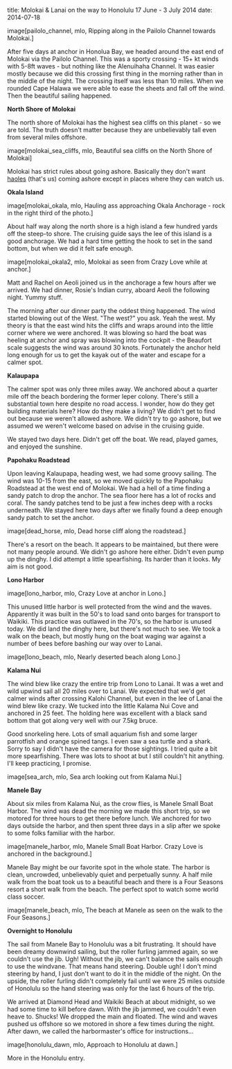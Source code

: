 title: Molokai & Lanai on the way to Honolulu 17 June - 3 July 2014
date: 2014-07-18

image[pailolo_channel, mlo, Ripping along in the Pailolo Channel towards Molokai.] 

After five days at anchor in Honolua Bay, we headed around the east end of
Molokai via the Pailolo Channel.  This was a sporty crossing - 15+ kt winds
with 5-8ft waves - but nothing like the Alenuihaha Channel.  It was easier
mostly because we did this crossing first thing in the morning rather than in
the middle of the night.  The crossing itself was less than 10 miles.  When we
rounded Cape Halawa we were able to ease the sheets and fall off the wind. Then
the beautiful sailing happened.

__North Shore of Molokai__

The north shore of Molokai has the highest sea cliffs on this planet - so 
we are told.  The truth doesn't matter because they are unbelievably tall even
from several miles offshore.

image[molokai_sea_cliffs, mlo, Beautiful sea cliffs on the North Shore of Molokai]

Molokai has strict rules about going ashore. Basically they don't want
[haoles](http://en.wikipedia.org/wiki/Haole) (that's us) coming ashore except in places
where they can watch us.

__Okala Island__

image[molokai_okala, mlo, Hauling ass approaching Okala Anchorage - rock in the right third of the photo.]

About half way along the north shore is a high island a few hundred yards off
the steep-to shore. The cruising guide says the lee of this island is a good
anchorage.  We had a hard time getting the hook to set in the sand bottom, but
when we did it felt safe enough.

image[molokai_okala2, mlo, Molokai as seen from Crazy Love while at anchor.]

Matt and Rachel on Aeoli joined us in the anchorage a few hours after we
arrived.  We had dinner, Rosie's Indian curry, aboard Aeoli the following
night.  Yummy stuff.

The morning after our dinner party the oddest thing happened.  The wind started
blowing out of the West. "The west?" you ask.  Yeah the west.  My theory is
that the east wind hits the cliffs and wraps around into the little corner
where we were anchored. It was blowing so hard the boat was heeling at anchor
and spray was blowing into the cockpit - the Beaufort scale suggests the wind
was around 30 knots.  Fortunately the anchor held long enough for us to get the
kayak out of the water and escape for a calmer spot.

__Kalaupapa__

The calmer spot was only three miles away.  We anchored about a quarter mile
off the beach bordering the former leper colony.  There's still a substantial
town here despite no road access.  I wonder, how do they get building materials
here?  How do they make a living?  We didn't get to find out because we weren't
allowed ashore.  We didn't try to go ashore, but we assumed we weren't
welcome based on advise in the cruising guide.

We stayed two days here.  Didn't get off the boat.  We read, played games, and
enjoyed the sunshine.

__Papohaku Roadstead__

Upon leaving Kalaupapa, heading west, we had some groovy sailing.  The wind
was 10-15 from the east, so we moved quickly to the Papohaku Roadstead at the
west end of Molokai.   We had a hell of a time finding a sandy patch to drop
the anchor.  The sea floor here has a lot of rocks and coral.  The sandy patches
tend to be just a few inches deep with a rocks underneath.  We stayed here two
days after we finally found a deep enough sandy patch to set the anchor.

image[dead_horse, mlo, Dead horse cliff along the roadstead.] 

There's a resort on the beach.  It appears to be maintained, but there were not
many people around.  We didn't go ashore here either.  Didn't even pump up
the dinghy.  I did attempt a little spearfishing.  Its harder than it looks.
My aim is not good.

__Lono Harbor__

image[lono_harbor, mlo, Crazy Love at anchor in Lono.] 

This unused little harbor is well protected from the wind and the waves.
Apparently it was built in the 50's to load sand onto barges for transport to
Waikiki.  This practice was outlawed in the 70's, so the harbor is unused
today.  We did land the dinghy here, but there's not much to see.  We took
a walk on the beach, but mostly hung on the boat waging war against a number of bees 
before bashing our way over to Lanai.  

image[lono_beach, mlo, Nearly deserted beach along Lono.] 

__Kalama Nui__

The wind blew like crazy the entire trip from Lono to Lanai.  It was a wet and
wild upwind sail all 20 miles over to Lanai.  We expected that we'd get calmer
winds after crossing Kalohi Channel, but even in the lee of Lanai the wind blew
like crazy.  We tucked into the little Kalama Nui Cove and anchored in
25 feet.  The holding here was excellent with a black sand bottom that got along
very well with our 7.5kg bruce.

Good snorkeling here.  Lots of small aquarium fish and some larger parrotfish
and orange spined tangs.  I even saw a sea turtle and a shark.  Sorry to say I
didn't have the camera for those sightings.  I tried quite a bit more
spearfishing.  There was lots to shoot at but I still couldn't hit anything.
I'll keep practicing, I promise.

image[sea_arch, mlo, Sea arch looking out from Kalama Nui.] 

__Manele Bay__

About six miles from Kalama Nui, as the crow flies, is Manele Small Boat Harbor.
The wind was dead the morning we made this short trip, so we motored for three
hours to get there before lunch.  We anchored for two days outside the harbor,
and then spent three days in a slip after we spoke to some folks familiar with
the harbor.

image[manele_harbor, mlo, Manele Small Boat Harbor. Crazy Love is anchored in the background.]

Manele Bay might be our favorite spot in the whole state.  The harbor is clean,
uncrowded, unbelievably quiet and perpetually sunny.  A half mile walk from the
boat took us to a beautiful beach and there is a Four Seasons
resort a short walk from the beach. The perfect spot to watch some world class soccer.

image[manele_beach, mlo, The beach at Manele as seen on the walk to the Four Seasons.]

__Overnight to Honolulu__

The sail from Manele Bay to Honolulu was a bit frustrating.  It should have
been dreamy downwind sailing, but the roller furling jammed again, so we
couldn't use the jib.  Ugh!  Without the jib, we can't balance the sails enough
to use the windvane.  That means hand steering. Double ugh!  I don't mind
steering by hand, I just don't want to do it in the middle of the night.  On
the upside, the roller furling didn't completely fail until we were 25 miles
outside of Honolulu so the hand steering was only for the last 6 hours of the
trip. 

We arrived at Diamond Head and Waikiki Beach at about midnight, so we had some time
to kill before dawn.  With the jib jammed, we couldn't even heave to. Shucks!  We
dropped the main and floated.  The wind and waves pushed us offshore so we motored 
in shore a few times during the night.  After dawn, we called the harbormaster's office
for instructions...

image[honolulu_dawn, mlo, Approach to Honolulu at dawn.]

More in the Honolulu entry.